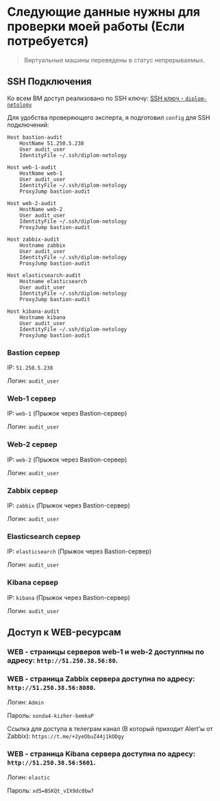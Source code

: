 # Следующие данные нужны для проверки моей работы (Если потребуется)

> Виртуальные машины переведены в статус непрерываемых.

## SSH Подключения

Ко всем ВМ доступ реализовано по SSH ключу: [SSH ключ - ```diplom-netology```](SSH-Key/diplom-netology)

Для удобства проверяющего эксперта, я подготовил ```config``` для SSH подключений:

```
Host bastion-audit
    HostName 51.250.5.238
    User audit_user
    IdentityFile ~/.ssh/diplom-netology

Host web-1-audit
    HostName web-1
    User audit_user
    IdentityFile ~/.ssh/diplom-netology
    ProxyJump bastion-audit

Host web-2-audit
    HostName web-2
    User audit_user
    IdentityFile ~/.ssh/diplom-netology
    ProxyJump bastion-audit

Host zabbix-audit
    Hostname zabbix
    User audit_user
    IdentityFile ~/.ssh/diplom-netology
    ProxyJump bastion-audit

Host elasticsearch-audit
    Hostname elasticsearch
    User audit_user
    IdentityFile ~/.ssh/diplom-netology
    ProxyJump bastion-audit

Host kibana-audit
    Hostname kibana
    User audit_user
    IdentityFile ~/.ssh/diplom-netology
    ProxyJump bastion-audit
```

### Bastion сервер

IP: ```51.250.5.238```

Логин: ```audit_user```

### Web-1 сервер

IP: ```web-1``` (Прыжок через Bastion-сервер)

Логин: ```audit_user```

### Web-2 сервер

IP: ```web-2``` (Прыжок через Bastion-сервер)

Логин: ```audit_user```

### Zabbix сервер

IP: ```zabbix``` (Прыжок через Bastion-сервер)

Логин: ```audit_user```

### Elasticsearch сервер

IP: ```elasticsearch``` (Прыжок через Bastion-сервер)

Логин: ```audit_user```

### Kibana сервер

IP: ```kibana``` (Прыжок через Bastion-сервер)

Логин: ```audit_user```

## Доступ к WEB-ресурсам

### WEB - страницы серверов web-1 и web-2 доступпны по адресу: ```http://51.250.38.56:80```.

### WEB - страница Zabbix сервера доступна по адресу: ```http://51.250.38.56:8080```.

Логин: ```Admin```

Пароль: ```xonda4-kizher-bemkaP```

Ссылка для доступа в телеграм канал (В который приходит Alert'ы от Zabbix): ```https://t.me/+2yeObuZ44j1kODgy```

### WEB - страница Kibana сервера доступна по адресу: ```http://51.250.38.56:5601```.

Логин: ```elastic```

Пароль: ```xd5=BSKQt_vIX9dc0bw7```

